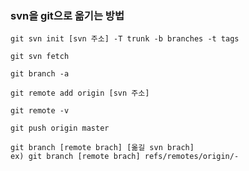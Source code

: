 ### svn을 git으로 옮기는 방법

    git svn init [svn 주소] -T trunk -b branches -t tags

    git svn fetch

    git branch -a

    git remote add origin [svn 주소]

    git remote -v

    git push origin master

    git branch [remote brach] [옮길 svn brach]
    ex) git branch [remote brach] refs/remotes/origin/-
